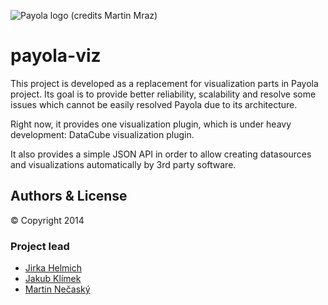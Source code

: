 ![Payola logo (credits Martin Mraz)](https://raw.github.com/siroky/Payola/develop/docs/img/logo_medium.png)

payola-viz
==========

This project is developed as a replacement for visualization parts in Payola project. Its goal is to provide better reliability, scalability and resolve some issues which cannot be easily resolved Payola due to its architecture.

Right now, it provides one visualization plugin, which is under heavy development: DataCube visualization plugin.

It also provides a simple JSON API in order to allow creating datasources and visualizations automatically by 3rd party software.

## Authors & License

© Copyright 2014

### Project lead

- [Jirka Helmich](https://github.com/jirihelmich)
- [Jakub Klímek](https://github.com/jakubklimek)
- [Martin Nečaský](http://www.ksi.mff.cuni.cz/~necasky)
